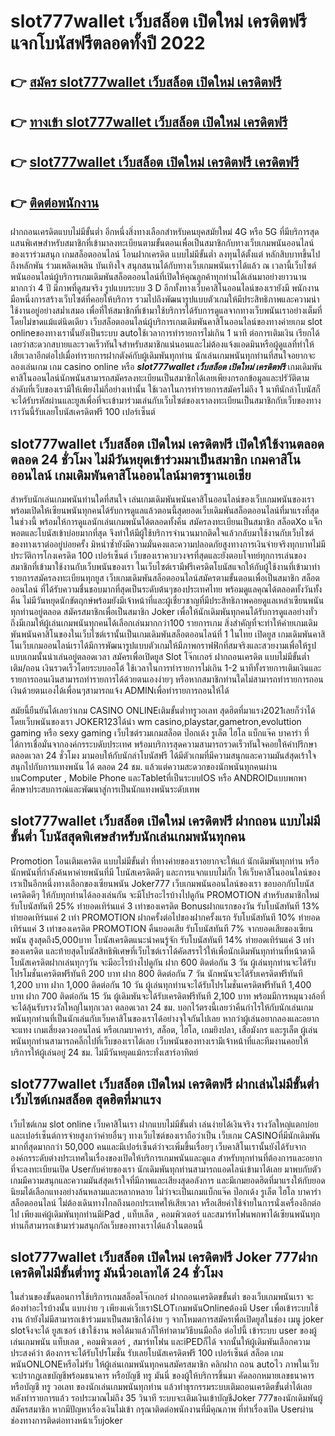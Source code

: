 # slot777wallet เว็บสล็อต เปิดใหม่ เครดิตฟรี  แจกโบนัสฟรีตลอดทั้งปี 2022

## 👉 [สมัคร slot777wallet เว็บสล็อต เปิดใหม่ เครดิตฟรี](https://slot777wallet.com/)
## 👉 [ทางเข้า slot777wallet เว็บสล็อต เปิดใหม่ เครดิตฟรี](https://slot777wallet.com/)
## 👉 [slot777wallet เว็บสล็อต เปิดใหม่ เครดิตฟรี เครดิตฟรี](https://slot777wallet.com/)
## 👉 [ติดต่อพนักงาน](https://slot777wallet.com/)


ฝากถอนเครดิตแบบไม่มีขั้นต่ำ  อีกหนึ่งสิ่งทางเลือกสำหรับคนยุคสมัยใหม่ 4G หรือ 5G ที่มีบริการสุดแสนพิเศษสำหรับสมาชิกที่เข้ามาลงทะเบียนตามขั้นตอนเพื่อเป็นสมาชิกกับทางเว็บเกมพนันออนไลน์ของเราร่วมสนุก เกมสล็อตออนไลน์ โอนฝากเครดิต แบบไม่มีขั้นต่ำ ลงทุนได้ตั้งแต่ หลักสิบบาทขึ้นไปถึงหลักพัน ร่วมเพลิดเพลิน บันเทิงใจ สนุกสนานได้กับทางเว็บเกมพนันเราได้แล้ว ณ เวลานี้เว็บไซต์พนันออนไลน์ผู้บริการเกมเดิมพันสล็อตออนไลน์ที่เปิดให้คุณลูกค้าทุกท่านได้เล่นมาอย่างยาวนานมากกว่า 4 ปี มีภาพที่ดูสมจริง รูปแบบระบบ 3 D
อีกทั้งทางเว็บคาสิโนออนไลน์ของเรายังมี พนักงานมือหนึ่งการสร้างเว็บไซต์ที่คอยให้บริการ  รวมไปถึงพัฒนารูปแบบตัวเกมให้มีประสิทธิภาพและความน่าใช้งานอยู่อย่างสม่ำเสมอ เพื่อที่ให้สมาชิกที่เข้ามาใช้บริการได้รับการดูแลจากทางเว็บพนันเราอย่างเต็มที่โดยไม่ขาดแม้แต่นิดเดียว เว็บสล็อตออนไลน์ผู้บริการเกมเดิมพันคาสิโนออนไลน์ของทางค่ายเกม slot onlineของทางเรานั้นยังเป็นระบบ autoใช้เวลาการทำรายการไม่เกิน 1 นาที ต่อการเติมเงิน เรียกได้เลยว่าสะดวกสบายและรวดเร็วทันใจสำหรับสมาชิกแน่นอนและไม่ต้องแจ้งแอดมินหรือผู้ดูแลที่ทำให้เสียเวลาอีกต่อไปเมื่อทำรายการฝากตังค์กับผู้เดิมพันทุกท่าน
นักเล่นเกมพนันทุกท่านที่สนใจอยากจะลองเล่นเกม เกม casino online หรือ ***slot777wallet เว็บสล็อต เปิดใหม่ เครดิตฟรี*** เกมเดิมพันคาสิโนออนไลน์นักพนันสามารถสมัครลงทะเบียนเป็นสมาชิกได้เลยเพียงกรอกข้อมูลและปรัวัติตามลำดับที่เว็บของเรามีให้เพียงไม่กี่อย่างเท่านั้น ใช้เวลาในการทำรายการสมัครไม่ถึง 1 นาทีนักล่าโบนัสก็จะได้รับรหัสผ่านและยูสเพื่อที่จะเข้ามาร่วมเล่นกับเว็บไซต์ของเราลงทะเบียนเป็นสมาชิกกับเว็บของทางเราวันนี้รับเลยโบนัสเครดิตฟรี 100 เปอร์เซ็นต์

## slot777wallet เว็บสล็อต เปิดใหม่ เครดิตฟรี เปิดให้ใช้งานตลอด ตลอด 24 ชั่วโมง ไม่มีวันหยุดเข้าร่วมมาเป็นสมาชิก เกมคาสิโนออนไลน์ เกมเดิมพันคาสิโนออนไลน์มาตรฐานเอเชีย

สำหรับนักเล่นเกมพนันท่านใดที่สนใจ เล่นเกมเดิมพันพนันคาสิโนออนไลน์ของเว็บเกมพนันของเราพร้อมเปิดให้เซียนพนันทุกคนได้รับการดูแลแล้วตอนนี้สุดยอดเว็บเดิมพันสล็อตออนไลน์ที่มาแรงที่สุดในช่วงนี้ พร้อมให้การดูแลนักเล่นเกมพนันได้ตลอดทั้งคืน สมัครลงทะเบียนเป็นสมาชิก สล็อตXo แจ็กพอตและโบนัสเข้าบ่อยมากที่สุด จึงทำให้มีผู้ใช้บริการจำนวนมากติดใจแล้วกลับมาใช้งานกับเว็บไซต์ของทางเราต่ออยู่บ่อยครั้ง มิหนำซ้ำยังมีความมั่นคงและความปลอดภัยสูงทางการเงินจ่ายจริงทุกบาทไม่มีประวัติการโกงเครดิต 100 เปอร์เซ็นต์ เว็บของเราควบวงจรที่สุดและยังตอบโจทย์ทุกการเล่นของสมาชิกที่เข้ามาใช้งานกับเว็บพนันของเรา
ในเว็บไซต์เรามีฟรีเครดิตโบนัสแจกให้กับผู้ใช้งานที่เข้ามาทำรายการสมัครลงทะเบียนทุกยูส เว็บเกมเดิมพันสล็อตออนไลน์สมัครตามขั้นตอนเพื่อเป็นสมาชิก สล็อต ออนไลน์ ที่ได้รับความชื่นชอบมากที่สุดเป็นระดับต้นๆของประเทศไทย พร้อมดูแลคุณได้ตลอดทั้งวันทั้งคืน ไม่มีวันหยุดนักขัตฤกษ์พร้อมยังมีเจ้าหน้าที่และผู้เชี่ยวชาญที่มีประสิทธิภาพคอยดูแลเหล่าเซียนพนันทุกท่านอยู่ตลอด สมัครสมาชิกเพื่อเป็นสมาชิก Joker เพื่อให้นักเดิมพันทุกคนได้รับการดูแลอย่างทั่วถึงมีเกมให้ผู้เล่นเกมพนันทุกคนได้เลือกเล่นมากกว่า100 รายการเกม
สิ่งสำคัญที่จะทำให้ค่ายเกมเดิมพันพนันคาสิโนของในเว็บไซต์เรานั้นเป็นเกมเดิมพันสล็อตออนไลน์ที่ 1 ในไทย เปิดยูส  เกมเดิมพันคาสิโนเว็บเกมออนไลน์เราได้มีการพัฒนารูปแบบตัวเกมให้มีภาพกราฟฟิกที่สมจริงและสวยงามเพื่อให้รูปแบบเกมนั้นน่าเล่นอยู่ตลอดเวลา สมัครเพื่อเปิดยูส Slot โจ๊กเกอร์ ฝากถอนเครดิต แบบไม่มีขั้นต่ำ เติม/ถอน เงินรวดเร็วโดยระบบออโต้ ใช้เวลาในการทำรายการไม่เกิน 1-2 นาทีทั้งรายการเติมเงินและรายการถอนเงินสามารถทำรายการได้ด้วยตนเองง่ายๆ หรือหากสมาชิกท่านใดไม่สามารถทำรายการถอนเงินด้วยตนเองได้เพื่อนๆสามารถแจ้ง ADMINเพื่อทำรายการถอนให้ได้

สมัยนี้ยืนยันได้เลยว่าเกม CASINO ONLINEเติมขั้นต่ำทรูวอเลท สุดฮิตที่มาแรง2021เลยก็ว่าได้โดยเว็บพนันของเรา JOKER123ได้นำ  wm casino,playstar,gametron,evoluttion gaming หรือ sexy gaming เว็บไซต์รวมเกมสล็อต ป๊อกเด้ง รูเล็ต ไฮโล แบ็กแจ๊ค บาคาร่า ที่ได้การเชื่อมั่นจากองค์กรระบดับประเทศ พร้อมบริการสุดความสามารถรวดเร็วทันใจคอยให้คำปรึกษา ตลอดเวลา 24 ชั่วโมง มามอบให้กับนักล่าโบนัสฟรี ได้มีตัวเกมที่มีความสนุกและความมันส์สุดเร้าใจสนุกไปกับการแทงพนัน ได้ ตลอด 24 ชม. แล้วแต่ความสะดวกของนักพนันทุกคนผ่านบนComputer , Mobile Phone และTabletที่เป็นระบบIOS หรือ ANDROIDแบบพกพา ศึกษาประสบการณ์และพัฒนาสู่การเป็นนักแทงพนันระดับเทพ

## slot777wallet เว็บสล็อต เปิดใหม่ เครดิตฟรี ฝากถอน แบบไม่มีขั้นต่ำ โบนัสสุดพิเศษสำหรับนักเล่นเกมพนันทุกคน

 Promotion  โอนเติมเครดิต แบบไม่มีขั้นต่ำ ที่ทางค่ายของเราอยากจะให้แก่  นักเดิมพันทุกท่าน หรือนักพนันที่กำลังค้นหาค่ายพนันที่มี โบนัสเครดิตดีๆ และการแจกแบบไม่กั๊ก ให้เว็บคาสิโนออนไลน์ของเราเป็นอีกหนึ่งทางเลือกของเซียนพนัน Joker777 เว็บเกมพนันออนไลน์ของเรา ขอบอกกับโบนัสเครดิตดีๆ ให้กับทุกท่านได้ลองเล่นกัน จะมีโปรอะไรบ้างไปดูกัน
 PROMOTION สำหรับสมาชิกใหม่ รับโบนัสทันที 25% ทำยอดเทิร์นแค่ 3 เท่าของเครดิต
Bonusฝากแรกของวัน รับโบนัสทันที 13% ทำยอดเทิร์นแค่ 2 เท่า
 PROMOTION ฝากครั้งต่อไปของฝากครั้งแรก รับโบนัสทันที 10% ทำยอดเทิร์นแค่ 3 เท่าของเครดิต
 PROMOTION คืนยอดเสีย รับโบนัสทันที 7% จากยอดเสียของเซียนพนัน สูงสุดถึง5,000บาท
โบนัสเครดิตแนะนำคนรู้จัก รับโบนัสทันที 14% ทำยอดเทิร์นแค่ 3 เท่าของเครดิต
และท้ายสุดโบนัสสิทธิพิเศษที่เว็บไซต์เราได้คัดสรรไว้ให้เพื่อนักเดิมพันทุกท่านที่หน้าตาดี โบนัสเครดิตฝากเล่นทุกๆวัน จะมีอะไรบ้างไปดูกัน
ฝาก 600 ติดต่อกัน 3 วัน ผู้เล่นทุกท่านจะได้รับโปรโมชั่นเครดิตฟรีทันที 200 บาท
ฝาก 800 ติดต่อกัน 7 วัน นักพนันจะได้รับเครดิตฟรีทันที 1,200 บาท
ฝาก 1,000 ติดต่อกัน 10 วัน ผู้เล่นทุกท่านจะได้รับโปรโมชั่นเครดิตฟรีทันที 1,400 บาท
ฝาก 700 ติดต่อกัน 15 วัน ผู้เดิมพันจะได้รับเครดิตฟรีทันที 2,100 บาท
พร้อมมีการหมุนวงล้อที่จะได้ลุ้นรับรางวัลใหญ่ในทุกเวลา ตลอดเวลา 24 ชม. บอกไว้ตรงนี้เลยว่าคืนกำไรให้กับนักเล่นเกมพนันทุกท่านที่เป็นนักเล่นกับเว็บคาสิโนของเราได้อย่างจุใจกันไปเลย หากว่าผู้เล่นอยากลองและอยากจะแทง เกมเสี่ยงดวงออนไลน์ หรือเกมบาคาร่า, สล็อต, ไฮโล, เกมยิงปลา, เสือมังกร และรูเล็ต ผู้เล่นพนันทุกท่านสามารถคลิ๊กไปที่เว็บของเราได้เลย เว็บพนันของทางเรามีเจ้าหน้าที่และทีมงานคอยให้บริการให้ผู้เล่นอยู่ 24 ชม. ไม่มีวันหยุดแม้กระทั่งเสาร์อาทิตย์

## slot777wallet เว็บสล็อต เปิดใหม่ เครดิตฟรี ฝากเล่นไม่มีขั้นต่ำ  เว็บไซต์เกมสล็อต สุดฮิตที่มาแรง

เว็บไซต์เกม slot online เว็บคาสิโนเรา ฝากแบบไม่มีขั้นต่ำ เล่นง่ายได้เงินจริง รางวัลใหญ่แตกบ่อยและเปอร์เซ็นต์การจ่ายสูงกว่าค่ายอื่นๆ ทางเว็บไซต์ของเราถือว่าเป็น เว็บเกม CASINOที่มีนักเดิมพันมากที่สุดมากกว่า 50,000 คนและมีเปอร์เซ็นต์ว่าจะเพิ่มขึ้นเรื่อยๆ เว็บคาสิโนเรานั้นยังได้รับจากองค์กรระดับต่างประเทศในเรื่องของเปิดให้บริการเกมพนันและดูแล สำหรับทุกท่านที่ต้องการและอยากที่จะลงทะเบียนเปิด Userกับค่ายของเรา นักเดิมพันทุกท่านสามารถแอดไลน์เข้ามาได้เลย
	มาพบกับตัวเกมมีความสนุกและความมันส์สุดเร้าใจที่มีภาพและเสียงสุดอลังการ และมีเกมยอดฮิตที่มาแรงให้กับยอดนิยมได้เลือกแทงอย่างล้นหลามและหลากหลาย  ไม่ว่าจะเป็นเกมแบ็กแจ๊ค ป๊อกเด้ง รูเล็ต ไฮโล บาคาร่า สล็อตออนไลน์ ไม่ต้องเดินทางไกลถึงนอกประเทศให้เสียเวลา หรือเสียค่าใช้จ่ายในการนั่งเครื่องอีกต่อไป เพียงแค่ผู้เดิมพันทุกท่านมีiPad , แท็บเล็ต , คอมพิวเตอร์ และสมาร์ทโฟนพกพาได้เซียนพนันทุกท่านก็สามารถเข้ามาร่วมสนุกกัลเว็บของทางเราได้แล้วในตอนนี้

## slot777wallet เว็บสล็อต เปิดใหม่ เครดิตฟรี Joker 777ฝากเครดิตไม่มีขั้นต่ำทรู มันนี่วอเลทได้ 24 ชั่วโมง

ในส่วนของขั้นตอนการใช้บริการเกมสล็อตโจ๊กเกอร์ ฝากถอนเครดิตขขั้นต่ำ ของเว็บเกมพนันเรา จะต้องทำอะไรบ้างนั้น แบบง่าย ๆ เพียงแค่เว็บเราSLOTเกมพนันOnlineต้องมี User เพื่อเข้าระบบใช้งาน ถ้ายังไม่มีสามารถเข้าร่วมมาเป็นสมาชิกได้ง่าย ๆ จากโหมดการสมัครเพื่อเปิดยูสในช่อง เมนู joker slotจึงจะได้ ยูสเซอร์ เข้าใช้งาน พอได้มาแล้วก็ให้ทำตามวิธีบนมือถือ ต่อไปนี้
เข้าระบบ user  ของผู้เล่นเกมพนัน แท็บเลต , คอมพิวเตอร์ , สมาร์ทโฟน และiPEDก็ได้
จากนั้นให้ผู้เดิมพันเลือกความประสงค์ว่า ต้องการจะได้รับโปรโมชั่น รับเลยโบนัสเครดิตฟรี 100 เปอร์เซ็นต์ สล็อต เกมพนันONLONEหรือไม่รับ
ให้ผู้เล่นเกมพนันทุกคนสมัครสมาชิก คลิกฝาก ถอน autoไว ภาพในเว็บจะปรากฏเลขบัญชีพร้อมธนาคาร หรือบัญชี ทรู มันนี่ ของผู้ให้บริการขึ้นมา
คัดลอกหมายเลขธนาคาร หรือบัญชี  ทรู วอเลท ของนักเล่นเกมพนันทุกท่าน แล้วทำธุรกรรมระบบเติมถอนเครดิตขั้นต่ำได้เลย
หลังทำรายการแล้ว รอประมาณไม่ถึง 35 วินาที ระบบจะเติมเงินเข้าบัญชีJoker 777ของนักเดิมพันผู้สมัครสมาชิก
หากมีปัญหาเรื่องเงินไม่เข้า กรุณาติดต่อพนักงานที่มีคุณภาพ ที่ทำเรื่องเปิด Userผ่านช่องทางการติดต่อทางหน้าเว็บjoker


